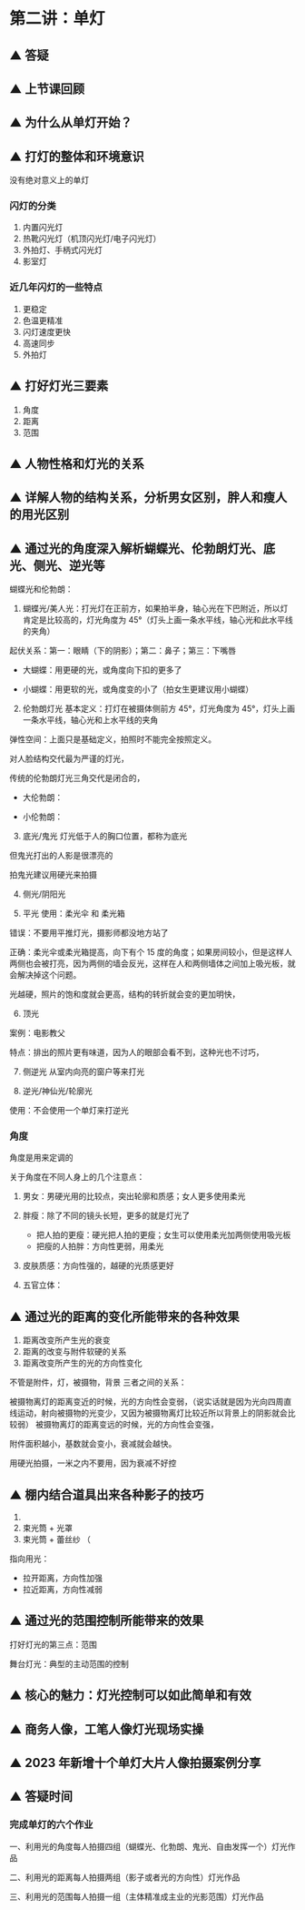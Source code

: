 # 第二讲：单灯


## ▲ 答疑


## ▲ 上节课回顾


## ▲ 为什么从单灯开始？


## ▲ 打灯的整体和环境意识
没有绝对意义上的单灯

### 闪灯的分类
1. 内置闪光灯
2. 热靴闪光灯（机顶闪光灯/电子闪光灯）
3. 外拍灯、手柄式闪光灯
4. 影室灯

### 近几年闪灯的一些特点
1. 更稳定
2. 色温更精准
3. 闪灯速度更快
4. 高速同步
5. 外拍灯



## ▲ 打好灯光三要素
1. 角度
2. 距离
3. 范围

## ▲ 人物性格和灯光的关系


## ▲ 详解人物的结构关系，分析男女区别，胖人和瘦人的用光区别


## ▲ 通过光的角度深入解析蝴蝶光、伦勃朗灯光、底光、侧光、逆光等

蝴蝶光和伦勃朗：

1. 蝴蝶光/美人光：打光灯在正前方，如果拍半身，轴心光在下巴附近，所以灯肯定是比较高的，灯光角度为 45°（灯头上画一条水平线，轴心光和此水平线的夹角）

起伏关系：第一：眼睛（下的阴影）；第二：鼻子；第三：下嘴唇

- 大蝴蝶：用更硬的光，或角度向下扣的更多了

- 小蝴蝶：用更软的光，或角度变的小了（拍女生更建议用小蝴蝶）


2. 伦勃朗灯光
基本定义：打灯在被摄体侧前方 45°，灯光角度为 45°，灯头上画一条水平线，轴心光和上水平线的夹角

弹性空间：上面只是基础定义，拍照时不能完全按照定义。

对人脸结构交代最为严谨的灯光，

传统的伦勃朗灯光三角交代是闭合的，

- 大伦勃朗：

- 小伦勃朗：


3. 底光/鬼光
灯光低于人的胸口位置，都称为底光

但鬼光打出的人影是很漂亮的

拍鬼光建议用硬光来拍摄


4. 侧光/阴阳光


5. 平光
使用：柔光伞 和 柔光箱

错误：不要用平推灯光，摄影师都没地方站了

正确：柔光伞或柔光箱提高，向下有个 15 度的角度；如果房间较小，但是这样人两侧也会被打亮，因为两侧的墙会反光，这样在人和两侧墙体之间加上吸光板，就会解决掉这个问题。

光越硬，照片的饱和度就会更高，结构的转折就会变的更加明快，


6. 顶光

案例：电影教父

特点：排出的照片更有味道，因为人的眼部会看不到，这种光也不讨巧，


7. 侧逆光
从室内向亮的窗户等来打光


8. 逆光/神仙光/轮廓光

使用：不会使用一个单灯来打逆光


### 角度
角度是用来定调的

关于角度在不同人身上的几个注意点：

1. 男女：男硬光用的比较点，突出轮廓和质感；女人更多使用柔光

2. 胖瘦：除了不同的镜头长短，更多的就是灯光了
    + 把人拍的更瘦：硬光把人拍的更瘦；女生可以使用柔光加两侧使用吸光板
    + 把瘦的人拍胖：方向性更弱，用柔光

3. 皮肤质感：方向性强的，越硬的光质感更好

4. 五官立体：



## ▲ 通过光的距离的变化所能带来的各种效果

1. 距离改变所产生光的衰变
2. 距离的改变与附件软硬的关系
3. 距离改变所产生的光的方向性变化

不管是附件，灯，被摄物，背景 三者之间的关系：

被摄物离灯的距离变近的时候，光的方向性会变弱，（说实话就是因为光向四周直线运动，射向被摄物的光变少，又因为被摄物离灯比较近所以背景上的阴影就会比较弱）
被摄物离灯的距离变远的时候，光的方向性会变强，

附件面积越小，基数就会变小，衰减就会越快。

用硬光拍摄，一米之内不要用，因为衰减不好控


## ▲ 棚内结合道具出来各种影子的技巧
1. 
2. 束光筒 + 光罩
3. 束光筒 + 蕾丝纱 （ 

指向用光：
- 拉开距离，方向性加强
- 拉近距离，方向性减弱

## ▲ 通过光的范围控制所能带来的效果

打好灯光的第三点：范围

舞台灯光：典型的主动范围的控制


## ▲ 核心的魅力：灯光控制可以如此简单和有效



## ▲ 商务人像，工笔人像灯光现场实操



## ▲ 2023 年新增十个单灯大片人像拍摄案例分享



## ▲ 答疑时间

### 完成单灯的六个作业

一、利用光的角度每人拍摄四组（蝴蝶光、化勃朗、鬼光、自由发挥一个）灯光作品

二、利用光的距离每人拍摄两组（影子或者光的方向性）灯光作品

三、利用光的范围每人拍摄一组（主体精准成主业的光影范围）灯光作品